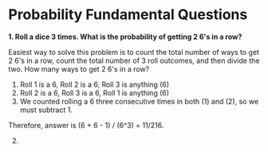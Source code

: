 # Probability Fundamental Questions

**1. Roll a dice 3 times. What is the probability of getting 2 6's in a row?**

Easiest way to solve this problem is to count the total number of ways to get 2 6's in a row, count the total number of 3 roll outcomes, and then 	  divide the two. How many ways to get 2 6's in a row? 

1. Roll 1 is a 6, Roll 2 is a 6, Roll 3 is anything (6)
2. Roll 2 is a 6, Roll 3 is a 6, Roll 1 is anything (6)
3. We counted rolling a 6 three consecutive times in both (1) and (2), so we must subtract 1. 

Therefore, answer is (6 + 6 - 1) / (6^3) = 11/216. 

2. 

